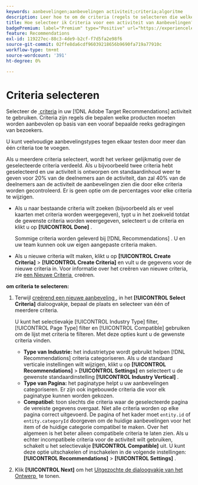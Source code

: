 ```yaml
---
keywords: aanbevelingen;aanbevelingen activiteit;criteria;algoritme
description: Leer hoe te om de criteria (regels te selecteren die welke producten of inhoud om) bepalen te gebruiken in uw Adobe  [!DNL Target]  activiteit van Aanbevelingen.
title: Hoe selecteer ik Criteria voor een activiteit van Aanbevelingen?
badgePremium: label="Premium" type="Positive" url="https://experienceleague.adobe.com/docs/target/using/introduction/intro.html?lang=nl-NL#premium newtab=true" tooltip="Kijk wat er in Target Premium is opgenomen."
feature: Recommendations
exl-id: 119227ec-88c3-4de9-b2cf-f7d5fa2e98f6
source-git-commit: 02ffe8da6cdf96039218656b9690fa719a77910c
workflow-type: tm+mt
source-wordcount: '391'
ht-degree: 0%

---
```


# Criteria selecteren

Selecteer de [&#x200B; criteria &#x200B;](/help/main/c-recommendations/c-algorithms/algorithms.md) in uw [!DNL Adobe Target Recommendations] activiteit te gebruiken. Criteria zijn regels die bepalen welke producten moeten worden aanbevolen op basis van een vooraf bepaalde reeks gedragingen van bezoekers.

U kunt veelvoudige aanbevelingstypes tegen elkaar testen door meer dan één criteria toe te voegen.

Als u meerdere criteria selecteert, wordt het verkeer gelijkmatig over de geselecteerde criteria verdeeld. Als u bijvoorbeeld twee criteria hebt geselecteerd en uw activiteit is ontworpen om standaardinhoud weer te geven voor 20% van de deelnemers aan de activiteit, dan zal 40% van de deelnemers aan de activiteit de aanbevelingen zien die door elke criteria worden gecontroleerd. Er is geen optie om de percentages voor elke criteria te wijzigen.

* Als u naar bestaande criteria wilt zoeken (bijvoorbeeld als er veel kaarten met criteria worden weergegeven), typt u in het zoekveld totdat de gewenste criteria worden weergegeven, selecteert u de criteria en klikt u op **[!UICONTROL Done]** .

  Sommige criteria worden geleverd bij [!DNL Recommendations] . U en uw team kunnen ook uw eigen aangepaste criteria maken.

* Als u nieuwe criteria wilt maken, klikt u op **[!UICONTROL Create Criteria]** > **[!UICONTROL Create Criteria]** en vult u de gegevens voor de nieuwe criteria in. Voor informatie over het creëren van nieuwe criteria, zie [&#x200B; een Nieuwe Criteria &#x200B;](/help/main/c-recommendations/c-algorithms/create-new-algorithm.md#task_8A9CB465F28D44899F69F38AD27352FE) creëren.

**om criteria te selecteren:**

1. Terwijl [&#x200B; creërend een nieuwe aanbeveling &#x200B;](/help/main/c-recommendations/t-create-recs-activity/create-recs-activity.md#task_6874328773C64C44A73F0A130AD3F96F), in het **[!UICONTROL Select Criteria]** dialoogvakje, bepaal de plaats en selecteer van één of meerdere criteria.

   U kunt het selectievakje [!UICONTROL Industry Type] filter, [!UICONTROL Page Type] filter en [!UICONTROL Compatible] gebruiken om de lijst met criteria te filteren. Met deze opties kunt u de gewenste criteria vinden.

   * **Type van Industrie:** het industrietype wordt gebruikt helpen [!DNL Recommendations] criteria categoriseren. Als u de standaard verticale instellingen wilt wijzigen, klikt u op **[!UICONTROL Recommendations]** > **[!UICONTROL Settings]** en selecteert u de gewenste standaardinstelling **[!UICONTROL Industry Vertical]** .
   * **Type van Pagina:** het paginatype helpt u uw aanbevelingen categoriseren. Er zijn ook ingebouwde criteria die voor elk paginatype kunnen worden gekozen.
   * **Compatibel:** toon slechts die criteria waar de geselecteerde pagina de vereiste gegevens overgaat. Niet alle criteria worden op elke pagina correct uitgevoerd. De pagina of het kader moet `entity.id` of `entity.categoryId` doorgeven om de huidige aanbevelingen voor het item of de huidige categorie compatibel te maken. Over het algemeen is het beter alleen compatibele criteria te laten zien. Als u echter incompatibele criteria voor de activiteit wilt gebruiken, schakelt u het selectievakje **[!UICONTROL Compatible]** uit. U kunt deze optie uitschakelen of inschakelen in de volgende instellingen: **[!UICONTROL Recommendations]** > **[!UICONTROL Settings]** .

1. Klik **[!UICONTROL Next]** om het [&#x200B; Uitgezochte de dialoogvakje van het Ontwerp &#x200B;](/help/main/c-recommendations/c-design-overview/design-overview.md) te tonen.

